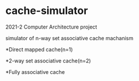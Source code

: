 # cache-simulator

2021-2 Computer Architecture project


simulator of n-way set associative cache machanism


*Direct mapped cache(n=1)

*2-way set associative cache(n=2)

*Fully associative cache
